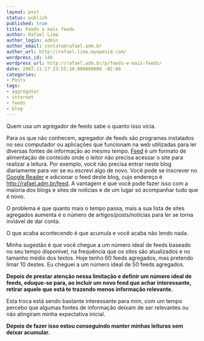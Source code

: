 ```yaml
---
layout: post
status: publish
published: true
title: Feeds e mais feeds
author: Rafael Lima
author_login: admin
author_email: contato@rafael.adm.br
author_url: http://rafael.lima.myopenid.com/
wordpress_id: 146
wordpress_url: http://rafael.adm.br/p/feeds-e-mais-feeds/
date: 2007-11-27 23:55:10.000000000 -02:00
categories:
- Posts
tags:
- aggregator
- internet
- feeds
- blog
---
```

Quem usa um agregador de feeds sabe o quanto isso vicia.

Para os que n&atilde;o conhecem, agregador de feeds s&atilde;o programas instalados no seu computador ou aplica&ccedil;&otilde;es que funcionam na web utilizadas para ler diversas fontes de informa&ccedil;&atilde;o ao mesmo tempo. <a href="http://pt.wikipedia.org/wiki/Feed">Feed</a> &eacute; um formato de alimenta&ccedil;&atilde;o de conte&uacute;do onde o leitor n&atilde;o precisa acessar o site para realizar a leitura.
Por exemplo, voc&ecirc; n&atilde;o precisa entrar neste blog diariamente para ver se eu escrevi algo de novo. Voc&ecirc; pode se inscrever no <a href="http://reader.google.com">Google Reader</a> e adicionar o feed deste blog, cujo endere&ccedil;o &eacute; <a href="http://rafael.adm.br/feed">http://rafael.adm.br/feed</a>. A vantagem &eacute; que voc&ecirc; pode fazer isso com a maioria dos blogs e sites de not&iacute;cias e de um lugar s&oacute; acompanhar tudo que &eacute; novo.

O problema &eacute; que quanto mais o tempo passa, mais a sua lista de sites agregados aumenta e o n&uacute;mero de artigos/posts/not&iacute;cias para ler se torna invi&aacute;vel de dar conta.

O que acaba acontecendo &eacute; que acumula e voc&ecirc; acaba n&atilde;o lendo nada.

Minha sugest&atilde;o &eacute; que voc&ecirc; chegue a um n&uacute;mero ideal de feeds baseado no seu tempo dispon&iacute;vel, na frequ&ecirc;ncia que os sites s&atilde;o atualizados e no tamanho m&eacute;dio dos textos. Hoje tenho 60 feeds agregados, mas pretendo limar 10 destes. Eu cheguei a um n&uacute;mero ideal de 50 feeds agregados.

<strong>Depois de prestar aten&ccedil;&atilde;o nessa limita&ccedil;&atilde;o e definir um n&uacute;mero ideal de feeds, eduque-se para, ao incluir um novo feed que achar interessante, retirar aquele que est&aacute; te trazendo menos informa&ccedil;&atilde;o relevante.</strong>

Esta troca est&aacute; sendo bastante interessante para mim, com um tempo percebo que algumas fontes de informa&ccedil;&atilde;o deixam de ser relevantes ou n&atilde;o atingiram minha expectativa inicial.

<strong>Depois de fazer isso estou conseguindo manter minhas leituras sem deixar acumular.</strong>
